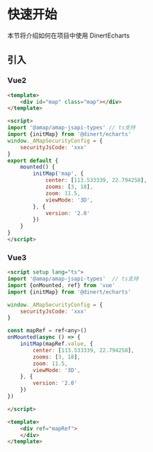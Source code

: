 
# 快速开始

本节将介绍如何在项目中使用 <el-link type="primary" :underline="false" href="https://github.com/Dinert/dinert-aap">DinertEcharts</el-link>

## 引入

### Vue2
```html
<template>
    <div id="map" class="map"></div>
</template>

<script>
import '@amap/amap-jsapi-types' // ts支持
import {initMap} from '@dinert/echarts'
window._AMapSecurityConfig = {
    securityJsCode: 'xxx'
}
export default {
    mounted() {
        initMap('map', {
            center: [113.533339, 22.794258],
            zooms: [3, 18],
            zoom: 11.5,
            viewMode: '3D',
        }, {
            version: '2.0'
        })
    }
}
</script>

```

### Vue3
```html
<script setup lang="ts">
import '@amap/amap-jsapi-types'  // ts支持
import {onMounted, ref} from 'vue'
import {initMap} from '@dinert/echarts'

window._AMapSecurityConfig = {
    securityJsCode: 'xxx'
}

const mapRef = ref<any>()
onMounted(async () => {
    initMap(mapRef.value, {
        center: [113.533339, 22.794258],
        zooms: [3, 18],
        zoom: 11.5,
        viewMode: '3D',
    }, {
        version: '2.0'
    })
})

</script>

<template>
    <div ref="mapRef">
    </div>
</template>

```